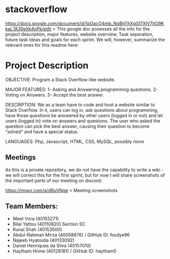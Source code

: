 # stackoverflow
https://docs.google.com/document/d/1pOacO4mb_NoBhThXgGI7XlV7jtO9KkaL7A30eXk4nPk/edit < This google doc posesses all the info for the project description, major features, website overview, Task seperation, future task ideas and goals for each sprint. We will, however, summarize the relevant ones for this readme here:

# Project Description

OBJECTIVE: Program a Stack Overflow-like website.

MAJOR FEATURES:
1- Asking and Answering programming questions.
2- Voting on Answers.
3- Accept the best answer.

DESCRIPTION: We as a team have to code and host a website similar to Stack Overflow. In it, users can log in, ask questions about programming, have those questions be answered by other users (logged in or not) and let users (logged in) vote on answers and questions. The user who asked the question can pick the best answer, causing their question to become “solved” and have a special status.

LANGUAGES: Php, Javascript, HTML, CSS, MySQL, possibly more

## Meetings
As this is a private repository, we do not have the capability to write a wiki - we will correct this for the first sprint, but for now I will share screenshots of the important parts of our meeting on discord:

https://imgur.com/a/dRuVNge < Meeting screenshots

## Team Members:
- Meet Vora (40155271)
- Bilal Yattou (40110820) Section SC
- Kunal Shah (40153500)
- Abdul-Rahman Mirza (40058876) / GitHub ID: foxdye96
- Najeeb Hyatoolla (40133092)
- Daniel Henriques da Silva (40157010)
- Haytham Hnine (40128181) / GitHub ID: haytham5
